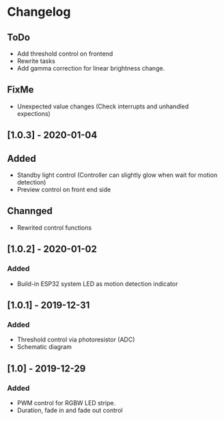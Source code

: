 # Changelog

## ToDo

- Add threshold control on frontend
- Rewrite tasks
- Add gamma correction for linear brightness change.

## FixMe

- Unexpected value changes (Check interrupts and unhandled expections)

## [1.0.3] - 2020-01-04

## Added

- Standby light control (Controller can slightly glow when wait for motion detection)
- Preview control on front end side

## Channged

- Rewrited control functions

## [1.0.2] - 2020-01-02

### Added

- Build-in ESP32 system LED as motion detection indicator


## [1.0.1] - 2019-12-31

### Added

- Threshold control via photoresistor (ADC)
- Schematic diagram

## [1.0] - 2019-12-29

### Added

- PWM control for RGBW LED stripe.
- Duration, fade in and fade out control 
